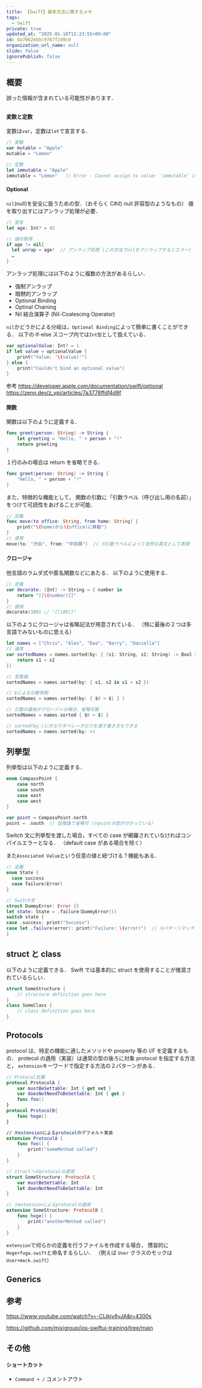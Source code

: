 ```yaml
---
title: 【Swift】基本文法に関するメモ
tags:
  - Swift
private: true
updated_at: "2025-01-18T12:23:55+09:00"
id: 0a7062ebbc9787f2d9c8
organization_url_name: null
slide: false
ignorePublish: false
---
```


## 概要

誤った情報が含まれている可能性があります．

##

#### 変数と定数

変数は`var`，定数は`let`で宣言する．

```.swift
// 変数
var mutable = "Apple"
mutable = "Lemon"

// 定数
let immutable = "Apple"
immutable = "Lemon"   // Error - Cannot assign to value: 'immutable' is a 'let' constant
```

#### Optional

`nil`(null)を安全に扱うための型．（おそらく C#の null 許容型のようなもの）
値を取り出すにはアンラップ処理が必要．

```.swift
// 宣言
let age: Int? = 42

// 値の取得
if age != nil{
  let unrap = age!  // アンラップ処理 (この方法でnilをアンラップするとエラー)
  …
}
```

アンラップ処理には以下のように複数の方法があるらしい．

- 強制アンラップ
- 暗黙的アンラップ
- Optional Binding
- Optinal Chaining
- Nil 結合演算子 (Nil-Coalescing Operator)

`nil`かどうかによる分岐は，`Optional Binding`によって簡単に書くことができる．
以下の if-else スコープ内では`Int型`として扱えている．

```.swift
var optionalValue: Int? = 1
if let value = optionalValue {
    print("Value: '\(value)'")
} else {
    print("Couldn't bind an optional value")
}
```

参考
https://developer.apple.com/documentation/swift/optional
https://zenn.dev/z_ypi/articles/7a3778ffdf4d9f

#### 関数

関数は以下のように定義する．

```.swift
func greet(person: String) -> String {
    let greeting = "Hello, " + person + "!"
    return greeting
}
```

１行のみの場合は return を省略できる．

```.swift
func greet(person: String) -> String {
    "Hello, " + person + "!"
}
```

また，特徴的な機能として，
関数の引数に「引数ラベル（呼び出し用の名前）」をつけて可読性をあげることが可能．

```.swift
// 定義
func move(to office: String, from home: String) {
    print("\(home)から\(office)に移動")
}
// 使用
move(to: "渋谷", from: "中目黒")  // ※引数ラベルによって自然な英文として表現
```

#### クロージャ

他言語のラムダ式や匿名関数などにあたる．
以下のように使用する．

```.swift
// 定義
var decorate: (Int) -> String = { number in
    return "[[\(number)]]"
}
// 使用
decorate(100) // "[[100]]"
```

以下のようにクロージャは省略記法が用意されている．
（特に最後の２つは多言語でみないものに思える）

```.swift
let names = ["Chris", "Alex", "Ewa", "Barry", "Daniella"]
// 通常
var sortedNames = names.sorted(by: { (s1: String, s2: String) -> Bool in
    return s1 > s2
})

// 型推論
sortedNames = names.sorted(by: { s1, s2 in s1 > s2 })

// $による引数参照
sortedNames = names.sorted(by: { $0 > $1 } )

// 引数の最後がクロージャの場合、省略可能
sortedNames = names.sorted { $0 > $1 }

// sorted(by:)に大なりオペレータだけを渡す書き方もできる
sortedNames = names.sorted(by: >)
```

## 列挙型

列挙型は以下のように定義する．

```.swift
enum CompassPoint {
    case north
    case south
    case east
    case west
}

var point = CompassPoint.north
point = .south  // 型推論で省略可（※pointの型が分かっている）
```

Switch 文に列挙型を渡した場合，すべての case が網羅されていなければコンパイルエラーとなる．
（default case がある場合を除く）

また`Associated Value`という任意の値と紐づける？機能もある．

```.swift
// 定義
enum State {
  case success
  case failure(Error)
}

// Switch文
struct DummyError: Error {}
let state: State = .failure(DummyError())
switch state {
case .success: print("Success")
case let .failure(error): print("Failure: \(error)")  // ※パターンマッチングで関連付けられた値を取得
}
```

## struct と class

以下のように定義できる．
Swift では基本的に struct を使用することが推奨されているらしい．

```.swift
struct SomeStructure {
    // structure definition goes here
}
class SomeClass {
    // class definition goes here
}
```

## Protocols

protocol は、特定の機能に適したメソッドや property 等の I/F を定義するもの．
protecol の適用（実装）は通常の型の後ろに対象 protocol を指定する方法と，
`extension`キーワードで指定する方法の２パターンがある．

```.swift
// Protocol定義
protocol ProtocolA {
    var mustBeSettable: Int { get set }
    var doesNotNeedToBeSettable: Int { get }
    func foo()
}
protocol ProtocolB{
    func hoge()
}

// ※extensionによるprotocolのデフォルト実装
extension ProtocolA {
    func foo() {
        print("someMethod called")
    }
}

// structへのprotocolの適用
struct SomeStructure: ProtocolA {
    var mustBeSettable: Int
    let doesNotNeedToBeSettable: Int
}

// ※extensionによるprotocolの適用
extension SomeStructure: ProtocolB {
    func hoge() {
        print("anotherMethod called")
    }
}
```

`extension`で何らかの定義を行うファイルを作成する場合，
慣習的に`Hoge+fuga.swift`と命名するらしい．
（例えば `User` クラスのモックは`User+mock.swift`）

## Generics

##

## 参考

https://www.youtube.com/watch?v=-CIJkjv8yJA&t=4300s

https://github.com/mixigroup/ios-swiftui-training/tree/main

## その他

#### ショートカット

- `Command + /` コメントアウト
